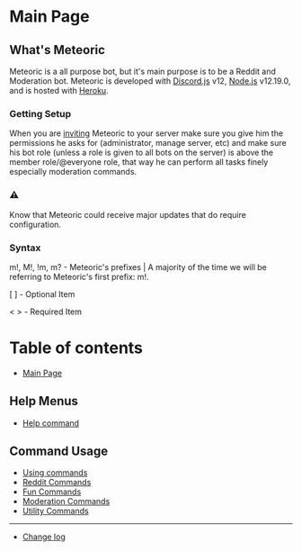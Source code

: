 
# Main Page

## What's Meteoric

Meteoric is a all purpose bot, but it's main purpose is to be a Reddit and Moderation bot. Meteoric is developed with [Discord.js](https://discord.js.org/#/) v12, [Node.js](https://nodejs.org/en/) v12.19.0, and is hosted with [Heroku](https://www.heroku.com/home).

### Getting Setup

When you are [inviting](https://discord.com/oauth2/authorize?client_id=734974153630810245&scope=bot&permissions=2146958847) Meteoric to your server make sure you give him the permissions he asks for \(administrator, manage server, etc\) and make sure his bot role \(unless a role is given to all bots on the server\) is above the member role/@everyone role, that way he can perform all tasks finely especially moderation commands.

### ⚠
Know that Meteoric could receive major updates that do require configuration.


### Syntax

m!, M!, !m, m? - Meteoric's prefixes \| A majority of the time we will be referring to Meteoric's first prefix: m!.

\[  \] - Optional Item

&lt;  &gt; - Required Item



## 

# Table of contents

* [Main Page](README.md)

## Help Menus

* [Help command](help-menus/help-command.md)

## Command Usage

* [Using commands](command-usage/using-commands.md)
* [Reddit Commands](command-usage/reddit-commands.md)
* [Fun Commands](command-usage/fun-commands.md)
* [Moderation Commands](command-usage/mod-commands.md)
* [Utility Commands](command-usage/utility-commands.md)

---

* [Change log](change-log.md)



